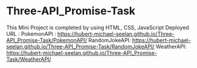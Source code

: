 # Three-API_Promise-Task
This Mini Project is completed by using HTML, CSS, JavaScript
Deployed URL :
PokemonAPI : https://hubert-michael-seelan.github.io/Three-API_Promise-Task/PokemonAPI/
RandomJokeAPI: https://hubert-michael-seelan.github.io/Three-API_Promise-Task/RandomJokeAPI/
WeatherAPI: https://hubert-michael-seelan.github.io/Three-API_Promise-Task/WeatherAPI/

